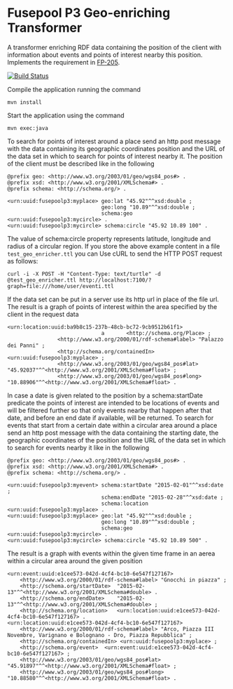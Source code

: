 Fusepool P3 Geo-enriching Transformer
============================

A transformer enriching RDF data containing the position of the client with information about events and points of interest nearby this position.
Implements the requirement in [FP-205](https://fusepool.atlassian.net/browse/FP-205).

[![Build Status](https://travis-ci.org/fusepoolP3/p3-geo-enriching-transformer.svg)](https://travis-ci.org/fusepoolP3/p3-geo-enriching-transformer)

Compile the application running the command

    mvn install

Start the application using the command

    mvn exec:java

To search for points of interest around a place send an http post message with the data containing its geographic coordinates position and the URL of the data set in which to search for points of interest nearby it. The position of the client must be described like in the following  

    @prefix geo: <http://www.w3.org/2003/01/geo/wgs84_pos#> .
    @prefix xsd: <http://www.w3.org/2001/XMLSchema#> .
    @prefix schema: <http://schema.org/> .

    <urn:uuid:fusepoolp3:myplace> geo:lat "45.92"^^xsd:double ;
                                  geo:long "10.89"^^xsd:double ;
                                  schema:geo <urn:uuid:fusepoolp3:mycircle> .
    <urn:uuid:fusepoolp3:mycircle> schema:circle "45.92 10.89 100" .

The value of schema:circle property represents latitude, longitude and radius of a circular region.
If you store the above example content in a file `test_geo_enricher.ttl` you can Use cURL to send the HTTP POST request as follows:

    curl -i -X POST -H "Content-Type: text/turtle" -d @test_geo_enricher.ttl http://localhost:7100/?graph=file:///home/user/eventi.ttl

If the data set can be put in a server use its http url in place of the file url. The result is a graph of points of interest within the area specified by the client in the request data

    <urn:location:uuid:ba9b8c15-237b-48cb-bc72-9cb9512b61f1>
                                  a       <http://schema.org/Place> ;
                    <http://www.w3.org/2000/01/rdf-schema#label> "Palazzo dei Panni" ;
                    <http://schema.org/containedIn> <urn:uuid:fusepoolp3:myplace> ;
                    <http://www.w3.org/2003/01/geo/wgs84_pos#lat> "45.92037"^^<http://www.w3.org/2001/XMLSchema#float> ;
                    <http://www.w3.org/2003/01/geo/wgs84_pos#long> "10.88906"^^<http://www.w3.org/2001/XMLSchema#float> .


In case a date is given related to the position by a schema:startDate predicate the points of interest are intended to be locations of events and will be filtered further so that only events nearby that happen after that date, and before an end date if available, will be returned. To search for events that start from a certain date within a circular area around a place send an http post message with the data containing the starting date, the geographic coordinates of the position and the URL of the data set in which to search for events nearby it like in the following

    @prefix geo: <http://www.w3.org/2003/01/geo/wgs84_pos#> .
    @prefix xsd: <http://www.w3.org/2001/XMLSchema#> .
    @prefix schema: <http://schema.org/> .

    <urn:uuid:fusepoolp3:myevent> schema:startDate "2015-02-01"^^xsd:date ;
                                  schema:endDate "2015-02-28"^^xsd:date ;
                                  schema:location <urn:uuid:fusepoolp3:myplace> .
    <urn:uuid:fusepoolp3:myplace> geo:lat "45.92"^^xsd:double ;
                                  geo:long "10.89"^^xsd:double ;
                                  schema:geo <urn:uuid:fusepoolp3:mycircle> .
    <urn:uuid:fusepoolp3:mycircle> schema:circle "45.92 10.89 500" .

The result is a graph with events within the given time frame in an aerea within a circular area around the given position

    <urn:event:uuid:e1cee573-042d-4cf4-bc10-6e547f127167>
        <http://www.w3.org/2000/01/rdf-schema#label> "Gnocchi in piazza" ;
        <http://schema.org/startDate>  "2015-02-13"^^<http://www.w3.org/2001/XMLSchema#double> .
        <http://schema.org/endDate>    "2015-02-13"^^<http://www.w3.org/2001/XMLSchema#double> ;
        <http://schema.org/location>   <urn:location:uuid:e1cee573-042d-4cf4-bc10-6e547f127167> .
    <urn:location:uuid:e1cee573-042d-4cf4-bc10-6e547f127167>
        <http://www.w3.org/2000/01/rdf-schema#label> "Arco, Piazza III Novembre, Varignano e Bolognano - Dro, Piazza Repubblica" ;
        <http://schema.org/containedIn> <urn:uuid:fusepoolp3:myplace> ;
        <http://schema.org/event>  <urn:event:uuid:e1cee573-042d-4cf4-bc10-6e547f127167> ;
        <http://www.w3.org/2003/01/geo/wgs84_pos#lat> "45.91897"^^<http://www.w3.org/2001/XMLSchema#float> ;
        <http://www.w3.org/2003/01/geo/wgs84_pos#long> "10.88580"^^<http://www.w3.org/2001/XMLSchema#float> .
        
